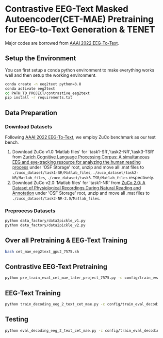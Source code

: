 # Contrastive EEG-Text Masked Autoencoder(CET-MAE) Pretraining for EEG-to-Text Generation & TENET

Major codes are borrowed from [AAAI 2022 EEG-To-Text](https://github.com/MikeWangWZHL/EEG-To-Text).

## Setup the Environment
You can first setup a conda python environment to make everything works well and then setup the working environment.
```bash
conda create -n eeg2text python=3.8
conda activate eeg2text
cd PATH_TO_PROJECT/contrastive_eeg2text
pip install -r requirements.txt
```

## Data Preparation

### Download Datasets
Following [AAAI 2022 EEG-To-Text](https://github.com/MikeWangWZHL/EEG-To-Text), we employ ZuCo benchmark as our test bench.

1. Download ZuCo v1.0 'Matlab files' for 'task1-SR','task2-NR','task3-TSR' from [Zurich Cognitive Language Processing Corpus: A simultaneous EEG and eye-tracking resource for analyzing the human reading process](https://osf.io/q3zws/files/) under 'OSF Storage' root, unzip and move all .mat files to `./zuco_dataset/task1-SR/Matlab_files`, `./zuco_dataset/task2-NR/Matlab_files`, `./zuco_dataset/task3-TSR/Matlab_files` respectively.
2. Download ZuCo v2.0 'Matlab files' for 'task1-NR' from [ZuCo 2.0: A Dataset of Physiological Recordings During Natural Reading and Annotation](https://osf.io/2urht/files/) under 'OSF Storage' root, unzip and move all .mat files to `./zuco_dataset/task2-NR-2.0/Matlab_files`.

### Preprocess Datasets
```bash
python data_factory/data2pickle_v1.py
python data_factory/data2pickle_v2.py
```

## Over all Pretraining & EEG-Text Training
```bash
bash cet_mae_eeg2text_gpu2_7575.sh
```

## Contrastive EEG-Text Pretraining

```bash
python pre_train_eval_cet_mae_later_project_7575.py -c config/train_eval_cet_mae_gpu2_7575.yaml
```

## EEG-Text Training
```bash
python train_decoding_eeg_2_text_cet_mae.py -c config/train_eval_decoding_eeg_text_gpu2_7575.yaml
```


## Testing
```bash
python eval_decoding_eeg_2_text_cet_mae.py -c config/train_eval_decoding_eeg_text_gpu2_7575.yaml
```



   
